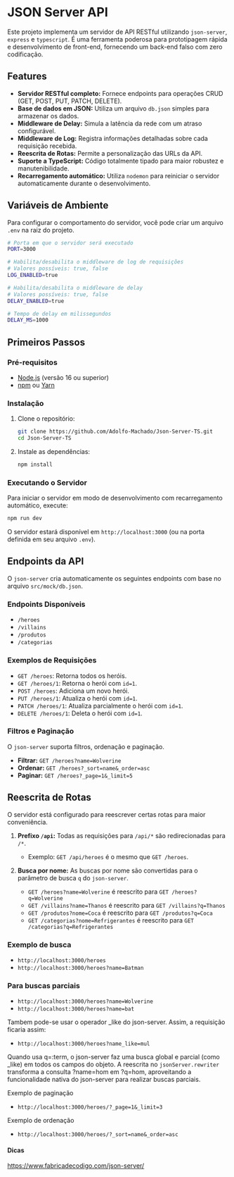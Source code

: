 # JSON Server API

Este projeto implementa um servidor de API RESTful utilizando `json-server`, `express` e `typescript`. É uma ferramenta poderosa para prototipagem rápida e desenvolvimento de front-end, fornecendo um back-end falso com zero codificação.

## Features

-   **Servidor RESTful completo:** Fornece endpoints para operações CRUD (GET, POST, PUT, PATCH, DELETE).
-   **Base de dados em JSON:** Utiliza um arquivo `db.json` simples para armazenar os dados.
-   **Middleware de Delay:** Simula a latência da rede com um atraso configurável.
-   **Middleware de Log:** Registra informações detalhadas sobre cada requisição recebida.
-   **Reescrita de Rotas:** Permite a personalização das URLs da API.
-   **Suporte a TypeScript:** Código totalmente tipado para maior robustez e manutenibilidade.
-   **Recarregamento automático:** Utiliza `nodemon` para reiniciar o servidor automaticamente durante o desenvolvimento.

## Variáveis de Ambiente

Para configurar o comportamento do servidor, você pode criar um arquivo `.env` na raiz do projeto.

```bash
# Porta em que o servidor será executado
PORT=3000

# Habilita/desabilita o middleware de log de requisições
# Valores possíveis: true, false
LOG_ENABLED=true

# Habilita/desabilita o middleware de delay
# Valores possíveis: true, false
DELAY_ENABLED=true

# Tempo de delay em milissegundos
DELAY_MS=1000
```

## Primeiros Passos

### Pré-requisitos

-   [Node.js](https://nodejs.org/) (versão 16 ou superior)
-   [npm](https://www.npmjs.com/) ou [Yarn](https://yarnpkg.com/)

### Instalação

1.  Clone o repositório:
    ```bash
    git clone https://github.com/Adolfo-Machado/Json-Server-TS.git
    cd Json-Server-TS
    ```

2.  Instale as dependências:
    ```bash
    npm install
    ```

### Executando o Servidor

Para iniciar o servidor em modo de desenvolvimento com recarregamento automático, execute:

```bash
npm run dev
```

O servidor estará disponível em `http://localhost:3000` (ou na porta definida em seu arquivo `.env`).

## Endpoints da API

O `json-server` cria automaticamente os seguintes endpoints com base no arquivo `src/mock/db.json`.

### Endpoints Disponíveis

-   `/heroes`
-   `/villains`
-   `/produtos`
-   `/categorias`

### Exemplos de Requisições

-   `GET /heroes`: Retorna todos os heróis.
-   `GET /heroes/1`: Retorna o herói com `id=1`.
-   `POST /heroes`: Adiciona um novo herói.
-   `PUT /heroes/1`: Atualiza o herói com `id=1`.
-   `PATCH /heroes/1`: Atualiza parcialmente o herói com `id=1`.
-   `DELETE /heroes/1`: Deleta o herói com `id=1`.

### Filtros e Paginação

O `json-server` suporta filtros, ordenação e paginação.

-   **Filtrar:** `GET /heroes?name=Wolverine`
-   **Ordenar:** `GET /heroes?_sort=name&_order=asc`
-   **Paginar:** `GET /heroes?_page=1&_limit=5`

## Reescrita de Rotas

O servidor está configurado para reescrever certas rotas para maior conveniência.

1.  **Prefixo `/api`:** Todas as requisições para `/api/*` são redirecionadas para `/*`.
    -   Exemplo: `GET /api/heroes` é o mesmo que `GET /heroes`.

2.  **Busca por nome:** As buscas por nome são convertidas para o parâmetro de busca `q` do `json-server`.
    -   `GET /heroes?name=Wolverine` é reescrito para `GET /heroes?q=Wolverine`
    -   `GET /villains?name=Thanos` é reescrito para `GET /villains?q=Thanos`
    -   `GET /produtos?nome=Coca` é reescrito para `GET /produtos?q=Coca`
    -   `GET /categorias?nome=Refrigerantes` é reescrito para `GET /categorias?q=Refrigerantes`


### Exemplo de busca

- `http://localhost:3000/heroes`
- `http://localhost:3000/heroes?name=Batman`


### Para buscas parciais

- `http://localhost:3000/heroes?name=Wolverine`
- `http://localhost:3000/heroes?name=bat`


Tambem pode-se usar o operador _like do json-server. Assim, a requisição ficaria assim:
- `http://localhost:3000/heroes?name_like=mul`


Quando usa q=:term, o json-server faz uma busca global e parcial (como _like) em todos os campos do objeto.
A reescrita no `jsonServer.rewriter` transforma a consulta ?name=hom em ?q=hom, aproveitando a funcionalidade nativa do json-server para realizar buscas parciais.


Exemplo de paginação
- `http://localhost:3000/heroes/?_page=1&_limit=3`


Exemplo de ordenação
- `http://localhost:3000/heroes/?_sort=name&_order=asc`




#### Dicas
https://www.fabricadecodigo.com/json-server/